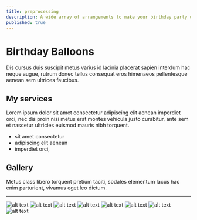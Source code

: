 ```yaml
---
title: preprocessing
description: A wide array of arrangements to make your birthday party unique!
published: true
---
```


# Birthday Balloons

Dis cursus duis suscipit metus varius id lacinia placerat sapien interdum hac neque augue, rutrum donec tellus consequat eros himenaeos pellentesque aenean sem ultrices faucibus. 

## My services

Lorem ipsum dolor sit amet consectetur adipiscing elit aenean imperdiet orci, nec dis proin nisi metus erat montes vehicula justo curabitur, ante sem et nascetur ultricies euismod mauris nibh torquent. 

- sit amet consectetur
- adipiscing elit aenean
- imperdiet orci, 


## Gallery

Metus class libero torquent pretium taciti, sodales elementum lacus hac enim parturient, vivamus eget leo dictum.

___
![alt text](https://res.cloudinary.com/anfibiacreativa/image/upload/v1602246561/wintechseries/jane1_znl594.jpg) ![alt text](https://res.cloudinary.com/anfibiacreativa/image/upload/v1602246561/wintechseries/jane3_jcji4h.jpg) ![alt text](https://res.cloudinary.com/anfibiacreativa/image/upload/v1602246558/wintechseries/jane6_fyr7d6.jpg) ![alt text](https://res.cloudinary.com/anfibiacreativa/image/upload/v1602246556/wintechseries/jane10_nnqvkt.jpg) ![alt text](https://res.cloudinary.com/anfibiacreativa/image/upload/v1602246555/wintechseries/jane7_vms5up.jpg) ![alt text](https://res.cloudinary.com/anfibiacreativa/image/upload/v1602246553/wintechseries/jane2_f67exk.jpg) ![alt text](https://res.cloudinary.com/anfibiacreativa/image/upload/v1602246552/wintechseries/jane5_ulwhcd.jpg) ![alt text](https://res.cloudinary.com/anfibiacreativa/image/upload/v1602246551/wintechseries/jane4_ukfdym.jpg)



